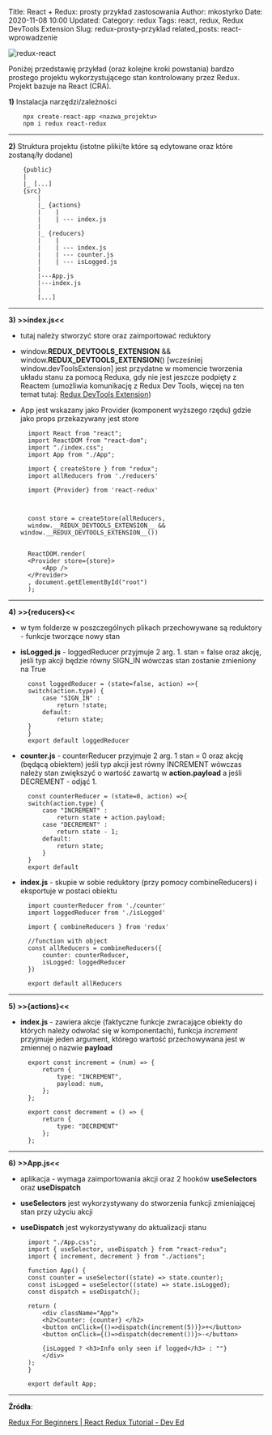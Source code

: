Title: React + Redux: prosty przykład zastosowania
Author: mkostyrko
Date: 2020-11-08 10:00
Updated:
Category: redux
Tags: react, redux, Redux DevTools Extension
Slug: redux-prosty-przyklad
related_posts: react-wprowadzenie

![redux-react](https://miro.medium.com/max/1838/0*95tBOgxEPQAVq9YO.png)


Poniżej przedstawię przykład (oraz kolejne kroki powstania) bardzo prostego projektu wykorzystującego stan kontrolowany przez Redux. Projekt bazuje na React (CRA).

**1)** Instalacja narzędzi/zależności

        npx create-react-app <nazwa_projektu>
        npm i redux react-redux

---

**2)** Struktura projektu (istotne pliki/te które są edytowane oraz które zostaną/ły dodane)


        {public}
        |
        |_ [...]
        {src}
            |
            |_ {actions}
            |    |
            |    | --- index.js
            |
            |_ {reducers}
            |    |
            |    | --- index.js
            |    | --- counter.js
            |    | --- isLogged.js
            |
            |---App.js
            |---index.js
            |
            [...]

---

**3)** **>>index.js<<**
- tutaj należy stworzyć store oraz zaimportować reduktory 
- window.__REDUX_DEVTOOLS_EXTENSION__ && window.__REDUX_DEVTOOLS_EXTENSION__() [wcześniej window.devToolsExtension] jest przydatne w momencie tworzenia układu stanu za pomocą Reduxa, gdy nie jest jeszcze podpięty z Reactem (umożliwia komunikację z Redux Dev Tools, więcej na ten temat tutaj: [Redux DevTools Extension](http://extension.remotedev.io/))
- App jest wskazany jako Provider (komponent wyższego rzędu) gdzie jako props przekazywany jest store

        import React from "react";
        import ReactDOM from "react-dom";
        import "./index.css";
        import App from "./App";

        import { createStore } from "redux";
        import allReducers from './reducers'

        import {Provider} from 'react-redux'



        const store = createStore(allReducers,
        window.__REDUX_DEVTOOLS_EXTENSION__ && window.__REDUX_DEVTOOLS_EXTENSION__())


        ReactDOM.render(
        <Provider store={store}>
            <App />
        </Provider>
        , document.getElementById("root")
        );

---

**4)** **>>{reducers}<<**

- w tym folderze w poszczególnych plikach przechowywane są reduktory - funkcje tworzące nowy stan

- **isLogged.js** - loggedReducer przyjmuje 2 arg. 1. stan = false oraz akcję, jeśli typ akcji będzie równy SIGN_IN wówczas stan zostanie zmieniony na True

        const loggedReducer = (state=false, action) =>{
        switch(action.type) { 
            case "SIGN_IN" :
                return !state;
            default:
                return state;
        }
        }
        export default loggedReducer

- **counter.js** - counterReducer przyjmuje 2 arg. 1 stan = 0 oraz akcję (będącą obiektem) jeśli typ akcji jest równy INCREMENT wówczas należy stan zwiększyć o wartość zawartą w **action.payload** a jeśli DECREMENT - odjąć 1.

        const counterReducer = (state=0, action) =>{
        switch(action.type) { 
            case "INCREMENT" :
                return state + action.payload;
            case "DECREMENT" :
                return state - 1;
            default:
                return state;
            } 
        }
        export default 

- **index.js** - skupie w sobie reduktory (przy pomocy combineReducers) i eksportuje w postaci obiektu 

        import counterReducer from './counter'
        import loggedReducer from './isLogged'

        import { combineReducers } from 'redux'

        //function with object
        const allReducers = combineReducers({
            counter: counterReducer,
            isLogged: loggedReducer 
        })

        export default allReducers

---

**5)** **>>{actions}<<**

- **index.js** - zawiera akcje (faktyczne funkcje zwracające obiekty do których należy odwołać się w komponentach), funkcja *increment* przyjmuje jeden argument, którego wartość przechowywana jest w zmiennej o nazwie **payload**

        export const increment = (num) => {
            return {
                type: "INCREMENT",
                payload: num,
            };
        };

        export const decrement = () => {
            return {
                type: "DECREMENT"
            };
        };

---

**6)** **>>App.js<<**

- aplikacja - wymaga zaimportowania akcji oraz 2 hooków **useSelectors** oraz **useDispatch**
- **useSelectors** jest wykorzystywany do stworzenia funkcji zmieniającej stan przy użyciu akcji
- **useDispatch** jest wykorzystywany do aktualizacji stanu


        import "./App.css";
        import { useSelector, useDispatch } from "react-redux";
        import { increment, decrement } from "./actions";

        function App() {
        const counter = useSelector((state) => state.counter);
        const isLogged = useSelector((state) => state.isLogged);
        const dispatch = useDispatch();

        return (
            <div className="App">
            <h2>Counter: {counter} </h2>
            <button onClick={()=>dispatch(increment(5))}>+</button>
            <button onClick={()=>dispatch(decrement())}>-</button>

            {isLogged ? <h3>Info only seen if logged</h3> : ""}
            </div>
        );
        }

        export default App;

---

**Źródła**:

[Redux For Beginners | React Redux Tutorial - Dev Ed](https://www.youtube.com/watch?v=CVpUuw9XSjY&ab_channel=DevEd)


